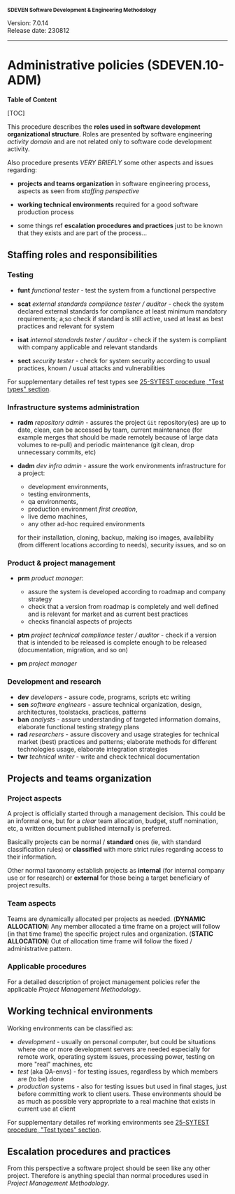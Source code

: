 <small>**SDEVEN Software Development & Engineering Methodology**</small>

Version: 7.0.14<br>
Release date: 230812

***

# Administrative policies (SDEVEN.10-ADM)

**Table of Content**

[TOC]


This procedure describes the **roles used in software development organizational structure**. Roles are presented by software engineering *activity domain* and are not related only to software code development activity.

Also procedure presents *VERY BRIEFLY* some other aspects and issues regarding:

* **projects and teams organization** in software engineering process, aspects as seen from *staffing perspective*

* **working technical environments** required for a good software production process

* some things ref **escalation procedures and practices** just to be known that they exists and are part of the process...




## Staffing roles and responsibilities

### Testing

* **funt** *functional tester* - test the system from a functional perspective

* **scat** *external standards compliance tester / auditor* - check the system declared external standards for compliance at least minimum mandatory requirements; a;so check if standard is still active, used at least as best practices and relevant for system

* **isat** *internal standards tester / auditor* - check if the system is compliant with company applicable and relevant standards

* **sect** *security tester* - check for system security according to usual practices, known / usual attacks and vulnerabilities

For supplementary detailes ref test types see [25-SYTEST procedure, "Test types" section](SDEVEN.25_SYTEST.md#test-types).



### Infrastructure systems administration

* **radm** *repository admin* - assures the project `Git` repository(es) are up to date, clean, can be accessed by team, current maintenance (for example merges that should be made remotely because of large data volumes to re-pull) and periodic maintenance (git clean, drop unnecessary commits, etc)

* **dadm** *dev infra admin* - assure the work environments infrastructure for a project:
    * development environments,
    * testing environments,
    * qa environments,
    * production environment *first creation*,
    * live demo machines,
    * any other ad-hoc required environments

    for their installation, cloning, backup, making iso images, availability (from different locations according to needs), security issues, and so on



### Product & project management

* **prm** *product manager*:
    * assure the system is developed according to roadmap and company strategy
    * check that a version from roadmap is completely and well defined and is relevant for market and as current best practices
    * checks financial aspects of projects

* **ptm** *project technical compliance tester / auditor* - check if a version that is intended to be released is complete enough to be released (documentation, migration, and so on)

* **pm** *project manager*



### Development and research

* **dev** *developers* - assure code, programs, scripts etc writing 
* **sen** *software engineers* - assure technical organization, design, architectures, toolstacks, practices, patterns
* **ban** *analysts* - assure understanding of targeted information domains, elaborate functional testing strategy plans 
* **rad** *researchers* - assure discovery and usage strategies for technical market (best) practices and patterns; elaborate methods for different technologies usage, elaborate integration strategies 
* **twr** *technical writer* - write and check technical documentation




## Projects and teams organization

### Project aspects

A project is officially started through a management decision. This could be an informal one, but for a *clear* team allocation, budget, stuff nomination, etc, a written document published internally is preferred. 

Basically projects can be normal / **standard** ones (ie, with standard classification rules) or **classified** with more strict rules regarding access to their information. 

Other normal taxonomy establish projects as **internal** (for internal company use or for research) or **external** for those being a target beneficiary of project results. 


### Team aspects

Teams are dynamically allocated per projects as needed. (**DYNAMIC ALLOCATION**) Any member allocated a time frame on a project will follow (in that time frame) the specific project rules and organization. (**STATIC ALLOCATION**) Out of allocation time frame will follow the fixed / administrative pattern.

### Applicable procedures

For a detailed description of project management policies refer the applicable *Project Management Methodology*.




## Working technical environments

Working environments can be classified as:

* *development* - usually on personal computer, but could be situations where one or more development servers are needed especially for remote work, operating system issues, processing power, testing on more "real" machines, etc
* *test* (aka QA-envs) - for testing issues, regardless by which members are (to be) done
* *production* systems - also for testing issues but used in final stages, just before committing work to client users. These environments should be as much as possible very appropriate to a real machine that exists in current use at client

For supplementary detailes ref working environments see [25-SYTEST procedure, "Test types" section](SDEVEN.25_SYTEST.md#testing-and-working-environments).





## Escalation procedures and practices

From this perspective a software project should be seen like any other project. Therefore is anything special than normal procedures used in *Project Management Methodology*.





